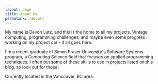 ```yaml
---
layout: page
title: About Me
permalink: /about/
---
```


My name is Devon Lutz, and this is the home to all my projects. Vintage computing, programming challenges, and maybe even some progress working on my project car - it all goes here. 

I'm a recent graduate of Simon Fraser University's Software Systems program, a Computing Science field that focuses on applied programming techniques. I often put some of these skills to use in projects listed on this blog, so look out for those!

Currently located in the Vancouver, BC area.
